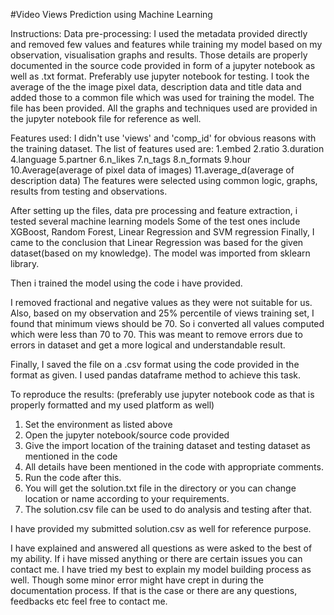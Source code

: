 #Video Views Prediction using Machine Learning

Instructions:
Data pre-processing:
I used the metadata provided directly and removed few values and features while training my model
based on my observation, visualisation graphs and results. Those details are properly documented in the
source code provided in form of a jupyter notebook as well as .txt format. Preferably use jupyter notebook
for testing. 
I took the average of the the image pixel data, description data and title data and added those to a common file
which was used for training the model. The file has been provided.
All the graphs and techniques used are provided in the jupyter notebook file for reference as well.

Features used:
I didn't use 'views' and 'comp_id' for obvious reasons with the training dataset.
The list of features used are:
1.embed
2.ratio
3.duration
4.language
5.partner
6.n_likes
7.n_tags
8.n_formats
9.hour
10.Average(average of pixel data of images)
11.average_d(average of description data)
The features were selected using common logic, graphs, results from testing and observations.

After setting up the files, data pre processing and feature extraction, i tested several machine learning models 
Some of the test ones include XGBoost, Random Forest, Linear Regression and SVM regression
Finally, I came to the conclusion that Linear Regression was based for the given dataset(based on
my knowledge). The model was imported from sklearn library.

Then i trained the model using the code i have provided.

I removed fractional and negative values as they were not suitable for us. Also, based on my observation
and 25% percentile of views training set, I found that minimum views should be 70.
So i converted all values computed which were less than 70 to 70. This was meant to remove errors
due to errors in dataset and get a more logical and understandable result.

Finally, I saved the file on a .csv format using the code provided in the format as given.
I used pandas dataframe method to achieve this task.

To reproduce the results:
(preferably use jupyter notebook code as that is properly formatted and my used platform as well)
1. Set the environment as listed above
2. Open the jupyter notebook/source code provided
3. Give the import location of the training dataset and testing dataset as mentioned in the code
4. All details have been mentioned in the code with appropriate comments.
5. Run the code after this.
6. You will get the solution.txt file in the directory or you can change location or name according to your requirements.
7. The solution.csv file can be used to do analysis and testing after that.

I have provided my submitted solution.csv as well for reference purpose.

I have explained and answered all questions as were asked to the best of my ability. If i have missed anything or there are certain
issues you can contact me. I have tried my best to explain my model building process as well. Though some minor error might have crept in
during the documentation process. If that is the case or there are any questions, feedbacks etc feel free to contact me.



